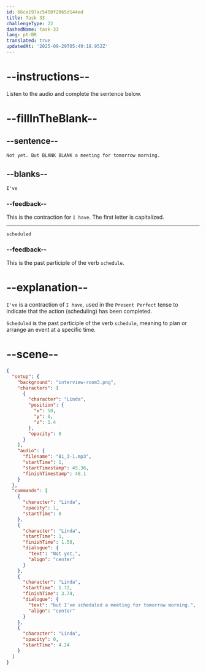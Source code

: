```yaml
---
id: 66ce197ac5450f2065d144ed
title: Task 33
challengeType: 22
dashedName: task-33
lang: pt-BR
translated: true
updatedAt: '2025-09-29T05:49:18.952Z'
---
```

<!-- (Audio) Linda: Not yet. But I've scheduled a meeting for tomorrow morning. -->

# --instructions--

Listen to the audio and complete the sentence below.

# --fillInTheBlank--

## --sentence--

`Not yet. But BLANK BLANK a meeting for tomorrow morning.`

## --blanks--

`I've`

### --feedback--

This is the contraction for `I have`. The first letter is capitalized.

---

`scheduled`

### --feedback--

This is the past participle of the verb `schedule`. 

# --explanation--

`I've` is a contraction of `I have`, used in the `Present Perfect` tense to indicate that the action (scheduling) has been completed.

`Scheduled` is the past participle of the verb `schedule`, meaning to plan or arrange an event at a specific time.

# --scene--

```json
{
  "setup": {
    "background": "interview-room3.png",
    "characters": [
      {
        "character": "Linda",
        "position": {
          "x": 50,
          "y": 0,
          "z": 1.4
        },
        "opacity": 0
      }
    ],
    "audio": {
      "filename": "B1_3-1.mp3",
      "startTime": 1,
      "startTimestamp": 45.36,
      "finishTimestamp": 48.1
    }
  },
  "commands": [
    {
      "character": "Linda",
      "opacity": 1,
      "startTime": 0
    },
    {
      "character": "Linda",
      "startTime": 1,
      "finishTime": 1.58,
      "dialogue": {
        "text": "Not yet,",
        "align": "center"
      }
    },
    {
      "character": "Linda",
      "startTime": 1.72,
      "finishTime": 3.74,
      "dialogue": {
        "text": "but I've scheduled a meeting for tomorrow morning.",
        "align": "center"
      }
    },
    {
      "character": "Linda",
      "opacity": 0,
      "startTime": 4.24
    }
  ]
}
```
